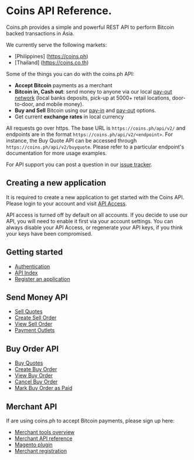 # Coins API Reference.

Coins.ph provides a simple and powerful REST API to perform Bitcoin backed transactions in Asia.

We currently serve the following markets:
* [Philippines] (https://coins.ph)
* [Thailand] (https://coins.co.th)

Some of the things you can do with the coins.ph API:

* **Accept Bitcoin** payments as a merchant
* **Bitcoin in, Cash out**: send money to anyone via our local [pay-out network](https://coinsph.zendesk.com/hc/en-us/articles/202398194-Which-payout-methods-are-available-) (local banks deposits, pick-up at 5000+ retail locations, door-to-door, and mobile money).
* **Buy and Sell** Bitcoin using our [pay-in](https://coinsph.zendesk.com/hc/en-us/articles/201322620-Which-payment-methods-do-you-accept-) and [pay-out](https://coinsph.zendesk.com/hc/en-us/articles/202398194-Which-payout-methods-are-available-) options.
* Get current **exchange rates** in local currency

All requests go over https. The base URL is `https://coins.ph/api/v2/` and endpoints are in the format `https://coins.ph/api/v2/<endpoint>`. For instance, the Buy Quote API can be accessed through `https://coins.ph/api/v2/buyquote`. Please refer to a particular endpoint's documentation for more usage examples.

For API support you can post a question in our [issue tracker](https://github.com/coinsph/api/issues).

## Creating a new application

It is required to create a new application to get started with the Coins API. Please login to your account and visit [API Access](https://coins.ph/user/api).

API access is turned off by default on all accounts. If you decide to use our API, you will need to enable it first via your account settings.  You can always disable your API Access, or regenerate your API keys, if you think your keys have been compromised.

## Getting started

* [Authentication](https://github.com/coinsph/api/wiki/02-API-Access)
* [API Index](https://github.com/coinsph/api/wiki/API-Index)
* [Register an application](https://coins.ph/user/api)

## Send Money API

* [Sell Quotes](https://github.com/coinsph/api/wiki/05-Send-Money-API#getting-quotes)
* [Create Sell Order](https://github.com/coinsph/api/wiki/05-Send-Money-API#creating-sell-orders)
* [View Sell Order](https://github.com/coinsph/api/wiki/05-Send-Money-API#retrieving-existing-sell-orders)
* [Payment Outlets](https://github.com/coinsph/api/wiki/07-Payment-Outlets)

## Buy Order API

* [Buy Quotes](https://github.com/coinsph/api/wiki/06-Buy-API#getting-quotes)
* [Create Buy Order](https://github.com/coinsph/api/wiki/06-Buy-API#creating-buy-orders)
* [View Buy Order](https://github.com/coinsph/api/wiki/06-Buy-API#retrieving-existing-buy-orders)
* [Cancel Buy Order](https://github.com/coinsph/api/wiki/06-Buy-API#cancelling-a-buy-order)
* [Mark Buy Order as Paid](https://github.com/coinsph/api/wiki/06-Buy-API#marking-a-buy-order-as-paid)

## Merchant API

If are using coins.ph to accept Bitcoin payments, please sign up here:

* [Merchant tools overview](https://coins.ph/merchants)
* [Merchant API reference](https://github.com/coinsph/api/wiki/Merchant-API)
* [Magento plugin](https://github.com/coinsph/coins-magento)
* [Merchant registration](https://coins.ph/merchants/signup)